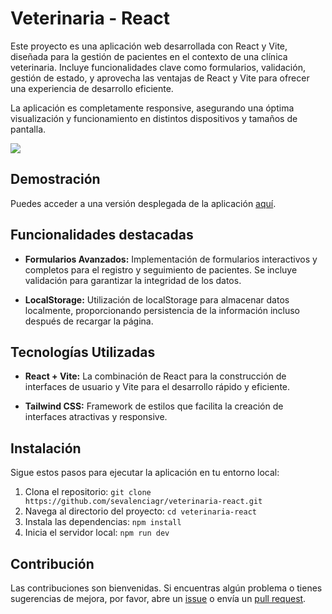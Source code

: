# Veterinaria - React

Este proyecto es una aplicación web desarrollada con React y Vite, diseñada para la gestión de pacientes en el contexto de una clínica veterinaria. Incluye funcionalidades clave como formularios, validación, gestión de estado, y aprovecha las ventajas de React y Vite para ofrecer una experiencia de desarrollo eficiente.

La aplicación es completamente responsive, asegurando una óptima visualización y funcionamiento en distintos dispositivos y tamaños de pantalla.

![](https://github.com/sevalenciagr/veterinaria-react/issues/1#issue-1942253521)

## Demostración

Puedes acceder a una versión desplegada de la aplicación [aquí](https://veterinaria-react-svg.vercel.app/).

## Funcionalidades destacadas

- **Formularios Avanzados:** Implementación de formularios interactivos y completos para el registro y seguimiento de pacientes. Se incluye validación para garantizar la integridad de los datos.

- **LocalStorage:** Utilización de localStorage para almacenar datos localmente, proporcionando persistencia de la información incluso después de recargar la página.

## Tecnologías Utilizadas

- **React + Vite:** La combinación de React para la construcción de interfaces de usuario y Vite para el desarrollo rápido y eficiente.

- **Tailwind CSS:** Framework de estilos que facilita la creación de interfaces atractivas y responsive.

## Instalación 

Sigue estos pasos para ejecutar la aplicación en tu entorno local:

1. Clona el repositorio: `git clone https://github.com/sevalenciagr/veterinaria-react.git`
2. Navega al directorio del proyecto: `cd veterinaria-react`
3. Instala las dependencias: `npm install`
4. Inicia el servidor local: `npm run dev`

## Contribución

Las contribuciones son bienvenidas. Si encuentras algún problema o tienes sugerencias de mejora, por favor, abre un [issue](https://github.com/sevalenciagr/veterinaria-react/issues) o envía un [pull request](https://github.com/sevalenciagr/veterinaria-react/pulls).


